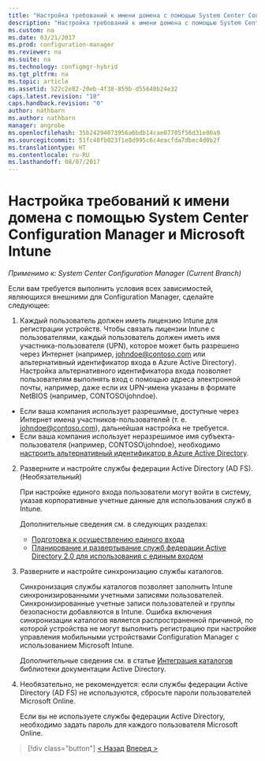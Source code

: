```yaml
---
title: "Настройка требований к имени домена с помощью System Center Configuration Manager | Документация Майкрософт"
description: "Настройка требований к имени домена с помощью System Center Configuration Manager."
ms.custom: na
ms.date: 03/21/2017
ms.prod: configuration-manager
ms.reviewer: na
ms.suite: na
ms.technology: configmgr-hybrid
ms.tgt_pltfrm: na
ms.topic: article
ms.assetid: 522c2e82-20eb-4f38-859b-d55640b24e32
caps.latest.revision: "18"
caps.handback.revision: "0"
author: nathbarn
ms.author: nathbarn
manager: angrobe
ms.openlocfilehash: 35b24294073956a6bdb14cae07705f56d31e00a9
ms.sourcegitcommit: 51fc48fb023f1e8d995c6c4eacfda7dbec4d0b2f
ms.translationtype: HT
ms.contentlocale: ru-RU
ms.lasthandoff: 08/07/2017
---
```

# <a name="confirm-domain-name-requirements-with-system-center-configuration-manager-and-microsoft-intune"></a>Настройка требований к имени домена с помощью System Center Configuration Manager и Microsoft Intune

*Применимо к: System Center Configuration Manager (Current Branch)*

Если вам требуется выполнить условия всех зависимостей, являющихся внешними для Configuration Manager, сделайте следующее:

1. Каждый пользователь должен иметь лицензию Intune для регистрации устройств. Чтобы связать лицензии Intune с пользователями, каждый пользователь должен иметь имя участника-пользователя (UPN), которое может быть разрешено через Интернет (например, johndoe@contoso.com или альтернативный идентификатор входа в Azure Active Directory). Настройка альтернативного идентификатора входа позволяет пользователям выполнять вход с помощью адреса электронной почты, например, даже если их UPN-имена указаны в формате NetBIOS (например, CONTOSO\johndoe).

  - Если ваша компания использует разрешимые, доступные через Интернет имена участников-пользователей (т. е. johndoe@contoso.com), дальнейшая настройка не требуется.
  - Если ваша компания использует неразрешимое имя субъекта-пользователя (например, CONTOSO\johndoe), необходимо [настроить альтернативный идентификатор в Azure Active Directory](https://azure.microsoft.com/documentation/articles/active-directory-aadconnect-get-started-custom/#pages-under-the-section-sync).

2.  Разверните и настройте службы федерации Active Directory (AD FS). (Необязательный)

     При настройке единого входа пользователи могут войти в систему, указав корпоративные учетные данные для использования служб в Intune.

     Дополнительные сведения см. в следующих разделах:
    -   [Подготовка к осуществлению единого входа](http://go.microsoft.com/fwlink/?LinkID=271124)
    -   [Планирование и развертывание служб федерации Active Directory 2.0 для использования с единым входом](http://go.microsoft.com/fwlink/?LinkID=271125)

3.  Разверните и настройте синхронизацию службы каталогов.

     Синхронизация службы каталогов позволяет заполнить Intune синхронизированными учетными записями пользователей. Синхронизированные учетные записи пользователей и группы безопасности добавляются в Intune. Ошибка включения синхронизации каталогов является распространенной причиной, по которой устройства не могут выполнить регистрацию при настройке управления мобильными устройствами Configuration Manager с использованием Microsoft Intune.

     Дополнительные сведения см. в статье [Интеграция каталогов](http://go.microsoft.com/fwlink/?LinkID=271120) библиотеки документации Active Directory.

4.  Необязательно, не рекомендуется: если службы федерации Active Directory (AD FS) не используются, сбросьте пароли пользователей Microsoft Online.

     Если вы не используете службы федерации Active Directory, необходимо задать пароль для каждого пользователя Microsoft Online.

> [!div class="button"]
[< Назад](create-mdm-collection.md) [Вперед >](configure-intune-subscription.md)
